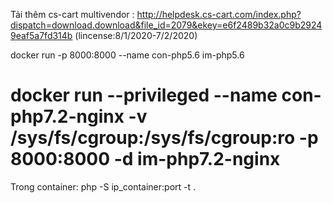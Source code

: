 Tải thêm cs-cart multivendor : http://helpdesk.cs-cart.com/index.php?dispatch=download.download&file_id=2079&ekey=e6f2489b32a0c9b29249eaf5a7fd314b (lincense:8/1/2020-7/2/2020)


docker run -p 8000:8000 --name con-php5.6 im-php5.6
#  docker run --privileged --name con-php7.2-nginx -v /sys/fs/cgroup:/sys/fs/cgroup:ro -p 8000:8000 -d  im-php7.2-nginx
Trong container: php -S ip_container:port -t .
